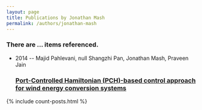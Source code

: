 ```yaml
---
layout: page
title: Publications by Jonathan Mash
permalink: /authors/jonathan-mash
---
```


<h3 id="number-posts">There are ... items referenced.</h3>
<ul class="post-list">
<li><span class='post-meta'>2014 -- Majid Pahlevani, null Shangzhi Pan, Jonathan Mash, Praveen Jain</span><h3><a class='post-link' href="{{ site.baseurl }}/port-controlled-hamiltonian-pch-based-control-approach-for-wind-energy-conversion-systems">Port-Controlled Hamiltonian (PCH)-based control approach for wind energy conversion systems</a></h3></li>

</ul>
{% include count-posts.html %}
